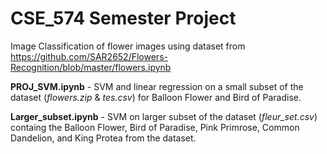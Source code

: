 # CSE_574 Semester Project

Image Classification of flower images using dataset from https://github.com/SAR2652/Flowers-Recognition/blob/master/flowers.ipynb

**PROJ_SVM.ipynb** - SVM and linear regression on a small subset of the dataset (*flowers.zip* & *tes.csv*) for Balloon Flower and Bird of Paradise.

**Larger_subset.ipynb** - SVM on larger subset of the dataset (*fleur_set.csv*) containg the Balloon Flower, Bird of Paradise, Pink Primrose, Common Dandelion, and King Protea from the dataset. 

